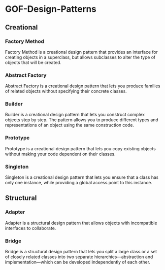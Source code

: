# GOF-Design-Patterns

## Creational
### Factory Method
Factory Method is a creational design pattern that provides an interface for creating objects in a superclass, but allows subclasses to alter the type of objects that will be created.

### Abstract Factory
Abstract Factory is a creational design pattern that lets you produce families of related objects without specifying their concrete classes.

### Builder

Builder is a creational design pattern that lets you construct complex objects step by step. The pattern allows you to produce different types and representations of an object using the same construction code.

### Prototype

Prototype is a creational design pattern that lets you copy existing objects without making your code dependent on their classes.

### Singleton

Singleton is a creational design pattern that lets you ensure that a class has only one instance, while providing a global access point to this instance.

## Structural

### Adapter

Adapter is a structural design pattern that allows objects with incompatible interfaces to collaborate.


### Bridge
Bridge is a structural design pattern that lets you split a large class or a set of closely related classes into two separate hierarchies—abstraction and implementation—which can be developed independently of each other.